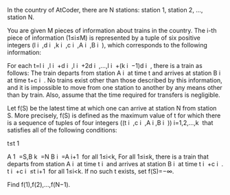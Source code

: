 In the country of AtCoder, there are 
N stations: station 
1, station 
2, 
…, station 
N.

You are given 
M pieces of information about trains in the country. The 
i-th piece of information 
(1≤i≤M) is represented by a tuple of six positive integers 
(l 
i
​
 ,d 
i
​
 ,k 
i
​
 ,c 
i
​
 ,A 
i
​
 ,B 
i
​
 ), which corresponds to the following information:

For each 
t=l 
i
​
 ,l 
i
​
 +d 
i
​
 ,l 
i
​
 +2d 
i
​
 ,…,l 
i
​
 +(k 
i
​
 −1)d 
i
​
 , there is a train as follows:
The train departs from station 
A 
i
​
  at time 
t and arrives at station 
B 
i
​
  at time 
t+c 
i
​
 .
No trains exist other than those described by this information, and it is impossible to move from one station to another by any means other than by train.
Also, assume that the time required for transfers is negligible.

Let 
f(S) be the latest time at which one can arrive at station 
N from station 
S.
More precisely, 
f(S) is defined as the maximum value of 
t for which there is a sequence of tuples of four integers 
((t 
i
​
 ,c 
i
​
 ,A 
i
​
 ,B 
i
​
 )) 
i=1,2,…,k
​
  that satisfies all of the following conditions:

t≤t 
1
​
 
A 
1
​
 =S,B 
k
​
 =N
B 
i
​
 =A 
i+1
​
  for all 
1≤i<k,
For all 
1≤i≤k, there is a train that departs from station 
A 
i
​
  at time 
t 
i
​
  and arrives at station 
B 
i
​
  at time 
t 
i
​
 +c 
i
​
 .
t 
i
​
 +c 
i
​
 ≤t 
i+1
​
  for all 
1≤i<k.
If no such 
t exists, set 
f(S)=−∞.

Find 
f(1),f(2),…,f(N−1).
